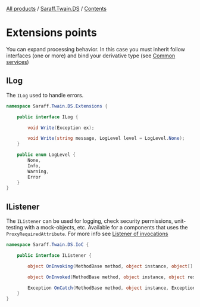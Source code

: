 [All products](../../) / [Saraff.Twain.DS](../) / [Contents](./index.md)
# Extensions points
You can expand processing behavior. In this case you must inherit follow interfaces (one or more) and bind your derivative type (see [Common services](./w1510.md))
## ILog
The `ILog` used to handle errors.
```c#
namespace Saraff.Twain.DS.Extensions {

    public interface ILog {

        void Write(Exception ex);

        void Write(string message, LogLevel level = LogLevel.None);
    }

    public enum LogLevel { 
        None,
        Info,
        Warning,
        Error
    }
}
```
## IListener
The `IListener` can be used for logging, check security permissions, unit-testing with a mock-objects, etc. Available for a components that uses the `ProxyRequiredAttribute`. For more info see [Listener of invocations](../../saraffioc/Listener.md)
```c#
namespace Saraff.Twain.DS.IoC {

    public interface IListener {

        object OnInvoking(MethodBase method, object instance, object[] parameters);

        object OnInvoked(MethodBase method, object instance, object result);

        Exception OnCatch(MethodBase method, object instance, Exception ex);
    }
}
```

